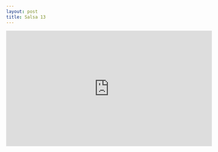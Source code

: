 ```yaml
---
layout: post
title: Salsa 13
---
```


<iframe id="zajecia13" width="560" height="315" src="https://www.youtube.com/embed/6yy8Rxbl-Io?enablejsapi=1&origin=https://mnocon.github.io" frameborder="0" enablejsapi="1" allowfullscreen></iframe>
